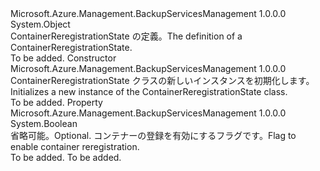 <Type Name="ContainerReregistrationState" FullName="Microsoft.Azure.Management.BackupServices.Models.ContainerReregistrationState">
  <TypeSignature Language="C#" Value="public class ContainerReregistrationState" />
  <TypeSignature Language="ILAsm" Value=".class public auto ansi beforefieldinit ContainerReregistrationState extends System.Object" />
  <TypeSignature Language="DocId" Value="T:Microsoft.Azure.Management.BackupServices.Models.ContainerReregistrationState" />
  <TypeSignature Language="VB.NET" Value="Public Class ContainerReregistrationState" />
  <TypeSignature Language="F#" Value="type ContainerReregistrationState = class" />
  <AssemblyInfo>
    <AssemblyName>Microsoft.Azure.Management.BackupServicesManagement</AssemblyName>
    <AssemblyVersion>1.0.0.0</AssemblyVersion>
  </AssemblyInfo>
  <Base>
    <BaseTypeName>System.Object</BaseTypeName>
  </Base>
  <Interfaces />
  <Docs>
    <summary>
            <span data-ttu-id="2d5ff-101">ContainerReregistrationState の定義。</span><span class="sxs-lookup"><span data-stu-id="2d5ff-101">The definition of a ContainerReregistrationState.</span></span>
            </summary>
    <remarks>To be added.</remarks>
  </Docs>
  <Members>
    <Member MemberName=".ctor">
      <MemberSignature Language="C#" Value="public ContainerReregistrationState ();" />
      <MemberSignature Language="ILAsm" Value=".method public hidebysig specialname rtspecialname instance void .ctor() cil managed" />
      <MemberSignature Language="DocId" Value="M:Microsoft.Azure.Management.BackupServices.Models.ContainerReregistrationState.#ctor" />
      <MemberSignature Language="VB.NET" Value="Public Sub New ()" />
      <MemberType>Constructor</MemberType>
      <AssemblyInfo>
        <AssemblyName>Microsoft.Azure.Management.BackupServicesManagement</AssemblyName>
        <AssemblyVersion>1.0.0.0</AssemblyVersion>
      </AssemblyInfo>
      <Parameters />
      <Docs>
        <summary>
            <span data-ttu-id="2d5ff-102">ContainerReregistrationState クラスの新しいインスタンスを初期化します。</span><span class="sxs-lookup"><span data-stu-id="2d5ff-102">Initializes a new instance of the ContainerReregistrationState class.</span></span>
            </summary>
        <remarks>To be added.</remarks>
      </Docs>
    </Member>
    <Member MemberName="EnableReregistration">
      <MemberSignature Language="C#" Value="public bool EnableReregistration { get; set; }" />
      <MemberSignature Language="ILAsm" Value=".property instance bool EnableReregistration" />
      <MemberSignature Language="DocId" Value="P:Microsoft.Azure.Management.BackupServices.Models.ContainerReregistrationState.EnableReregistration" />
      <MemberSignature Language="VB.NET" Value="Public Property EnableReregistration As Boolean" />
      <MemberSignature Language="F#" Value="member this.EnableReregistration : bool with get, set" Usage="Microsoft.Azure.Management.BackupServices.Models.ContainerReregistrationState.EnableReregistration" />
      <MemberType>Property</MemberType>
      <AssemblyInfo>
        <AssemblyName>Microsoft.Azure.Management.BackupServicesManagement</AssemblyName>
        <AssemblyVersion>1.0.0.0</AssemblyVersion>
      </AssemblyInfo>
      <ReturnValue>
        <ReturnType>System.Boolean</ReturnType>
      </ReturnValue>
      <Docs>
        <summary>
            <span data-ttu-id="2d5ff-103">省略可能。</span><span class="sxs-lookup"><span data-stu-id="2d5ff-103">Optional.</span></span> <span data-ttu-id="2d5ff-104">コンテナーの登録を有効にするフラグです。</span><span class="sxs-lookup"><span data-stu-id="2d5ff-104">Flag to enable container reregistration.</span></span>
            </summary>
        <value>To be added.</value>
        <remarks>To be added.</remarks>
      </Docs>
    </Member>
  </Members>
</Type>